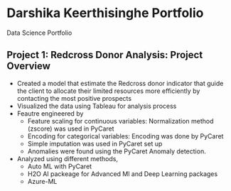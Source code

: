 # Darshika Keerthisinghe Portfolio
Data Science Portfolio

## Project 1: Redcross Donor Analysis: Project Overview

* Created a model that estimate the Redcross donor indicator that guide the client to allocate their limited resources more efficiently by contacting the most positive prospects
* Visualized the data using Tableau for analysis process
* Feautre engineered by
   * Feature scaling for continuous variables: Normalization method (zscore) was used in PyCaret 
   * Encoding for categorical variables: Encoding was done by PyCaret
   * Simple imputation was used in PyCaret set up
   * Anomalies were found using the PyCaret Anomaly detection.
* Analyzed using different methods,
   * Auto ML with PyCaret
   * H2O AI packeage for Advanced Ml and Deep Learning packages
   * Azure-ML


